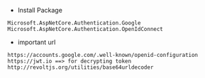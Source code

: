 - Install Package
```
Microsoft.AspNetCore.Authentication.Google
Microsoft.AspNetCore.Authentication.OpenIdConnect
```
- important url
```
https://accounts.google.com/.well-known/openid-configuration
https://jwt.io ==> for decrypting token
http://revoltjs.org/utilities/base64urldecoder
```
